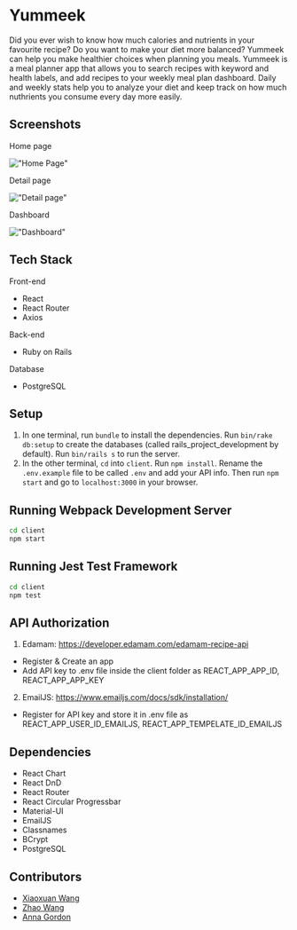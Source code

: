 # Yummeek 

Did you ever wish to know how much calories and nutrients in your favourite recipe? Do you want to make your diet more balanced? Yummeek can help you make healthier choices when planning you meals. 
Yummeek is a meal planner app that allows you to search recipes with keyword and health labels, and add recipes to your weekly meal plan dashboard. Daily and weekly stats help you to analyze your diet and keep track on how much nuthrients you consume every day more easily. 

## Screenshots

Home page

!["Home Page"](https://github.com/wangxx1412/yumeek/blob/master/client/src/assets/image/homepage.png)

Detail page

!["Detail page"](https://github.com/wangxx1412/yumeek/blob/master/client/src/assets/image/details.png)

Dashboard

!["Dashboard"](https://github.com/wangxx1412/yumeek/blob/master/client/src/assets/image/dashboard.png) 

## Tech Stack
Front-end
- React
- React Router
- Axios

Back-end
- Ruby on Rails

Database
- PostgreSQL

## Setup

1. In one terminal, run `bundle` to install the dependencies. Run `bin/rake db:setup` to create the databases (called rails_project_development by default). Run `bin/rails s` to run the server.
2. In the other terminal, `cd` into `client`. Run `npm install`. Rename the `.env.example` file to be called `.env` and add your API info. Then run `npm start` and go to `localhost:3000` in your browser.

## Running Webpack Development Server

```sh
cd client
npm start
```

## Running Jest Test Framework

```sh
cd client
npm test
```

## API Authorization
1. Edamam: https://developer.edamam.com/edamam-recipe-api
- Register & Create an app
- Add API key to .env file inside the client folder as REACT_APP_APP_ID, REACT_APP_APP_KEY
2. EmailJS: https://www.emailjs.com/docs/sdk/installation/
- Register for API key and store it in .env file as REACT_APP_USER_ID_EMAILJS, REACT_APP_TEMPELATE_ID_EMAILJS

## Dependencies
- React Chart
- React DnD
- React Router
- React Circular Progressbar
- Material-UI
- EmailJS
- Classnames
- BCrypt
- PostgreSQL

## Contributors
- [Xiaoxuan Wang](https://github.com/wangxx1412)
- [Zhao Wang](https://github.com/Joe123123)
- [Anna Gordon](https://github.com/Anna-Gordon)
